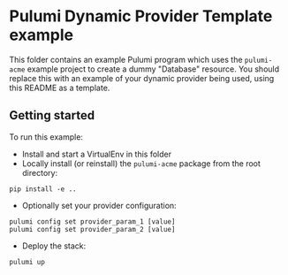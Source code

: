 # Pulumi Dynamic Provider Template example

This folder contains an example Pulumi program which uses the `pulumi-acme` example
project to create a dummy "Database" resource.  You should replace this with an example
of your dynamic provider being used, using this README as a template.

## Getting started

To run this example:

* Install and start a VirtualEnv in this folder
* Locally install (or reinstall) the `pulumi-acme` package from the root directory:

```
pip install -e ..
```

* Optionally set your provider configuration:

```
pulumi config set provider_param_1 [value]
pulumi config set provider_param_2 [value]
```

* Deploy the stack:

```
pulumi up
```
